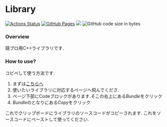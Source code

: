 # Library

[![Actions Status](https://github.com/AC2-K/Library/workflows/verify/badge.svg)](https://github.com/AC2-K/Library/actions)
[![GitHub Pages](https://img.shields.io/static/v1?label=GitHub+Pages&message=+&color=brightgreen&logo=github)](https://AC2-K.github.io/Library/)
[![](https://img.shields.io/badge/license-CC0_License-blue.svg)](https://github.com/AC2-K/Library/blob/main/LICENSE)
![GitHub code size in bytes](https://img.shields.io/github/languages/code-size/AC2-K/Library?style=flat-square)


### Overview
競プロ用C++ライブラリです.

### How to use?
コピペして使う方法です.

1. まずは[こちらへ](https://ac2-k.github.io/Library/)
1. 使いたいライブラリに対応するページへ飛んでくださ.
1. ページ下部にCodeブロックがあります.そこの右上にある*Bundle*をクリック
1. *Bundle*のとなりにある*Copy*をクリック

これでクリップボードにライブラリのソースコードがコピーされます. これをソースコードにペーストして使ってください.
